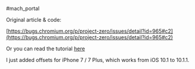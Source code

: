 #mach_portal

Original article & code:

[https://bugs.chromium.org/p/project-zero/issues/detail?id=965#c2](https://bugs.chromium.org/p/project-zero/issues/detail?id=965#c2)

Or you can read the tutorial [here](https://github.com/hirakujira/mach_portal/blob/master/mach_portal/README.md)

I just added offsets for iPhone 7 / 7 Plus, which works from iOS 10.1 to 10.1.1.
